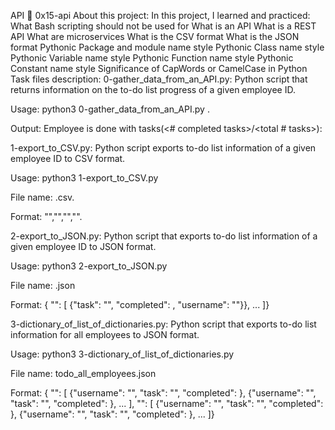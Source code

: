 API 📃 0x15-api
About this project:
In this project, I learned and practiced:
What Bash scripting should not be used for
What is an API
What is a REST API
What are microservices
What is the CSV format
What is the JSON format
Pythonic Package and module name style
Pythonic Class name style
Pythonic Variable name style
Pythonic Function name style
Pythonic Constant name style
Significance of CapWords or CamelCase in Python
Task files description:
0-gather_data_from_an_API.py: Python script that returns information on the to-do list progress of a given employee ID.

Usage: python3 0-gather_data_from_an_API.py <employee ID>.

Output: Employee <employee name> is done with tasks(<# completed tasks>/<total # tasks>):

1-export_to_CSV.py: Python script exports to-do list information of a given employee ID to CSV format.

Usage: python3 1-export_to_CSV.py <employee ID>

File name: <user id>.csv.

Format: "<user id>","<username>","<task completed status>","<task title>".

2-export_to_JSON.py: Python script that exports to-do list information of a given employee ID to JSON format.

Usage: python3 2-export_to_JSON.py <employee ID>

File name: <user id>.json

Format: { "<user id>": [ {"task": "<task title>", "completed": <task completed status>, "username": "<username>"}}, ... ]}

3-dictionary_of_list_of_dictionaries.py: Python script that exports to-do list information for all employees to JSON format.

Usage: python3 3-dictionary_of_list_of_dictionaries.py

File name: todo_all_employees.json

Format: { "<user id>": [ {"username": "<username>", "task": "<task title>", "completed": <task completed status>}, {"username": "<username>", "task": "<task title>", "completed": <task completed status>}, ... ], "<user id>": [ {"username": "<username>", "task": "<task title>", "completed": <task completed status>}, {"username": "<username>", "task": "<task title>", "completed": <task completed status>}, ... ]}
